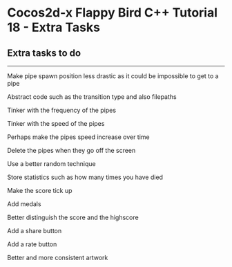 Cocos2d-x Flappy Bird C++ Tutorial 18 - Extra Tasks
===================================================

Extra tasks to do
------------------------------------------------------------------------------------------------------------------------
------------------------------------------------------------------------------------------------------------------------
Make pipe spawn position less drastic as it could be impossible to get to a pipe

Abstract code such as the transition type and also filepaths

Tinker with the frequency of the pipes

Tinker with the speed of the pipes

Perhaps make the pipes speed increase over time

Delete the pipes when they go off the screen

Use a better random technique

Store statistics such as how many times you have died

Make the score tick up

Add medals

Better distinguish the score and the highscore

Add a share button

Add a rate button

Better and more consistent artwork

